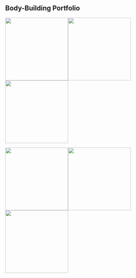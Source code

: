 ## Body-Building Portfolio


<img src="https://just-amans-stuff.s3.ap-south-1.amazonaws.com/bodybuilding/May20.jpg" width="200px"/><img src="https://just-amans-stuff.s3.ap-south-1.amazonaws.com/bodybuilding/Apr20.jpg" width="200px"/><img src="https://just-amans-stuff.s3.ap-south-1.amazonaws.com/bodybuilding/Apr20-back-1.png" width="200px"/>
<br/>
 
<img src="https://just-amans-stuff.s3.ap-south-1.amazonaws.com/bodybuilding/Jan20.jpg" width="200px"/><img src="https://just-amans-stuff.s3.ap-south-1.amazonaws.com/bodybuilding/Oct18.jpg" width="200px"/><img src="https://just-amans-stuff.s3.ap-south-1.amazonaws.com/bodybuilding/June18.jpg" width="200px"/>
